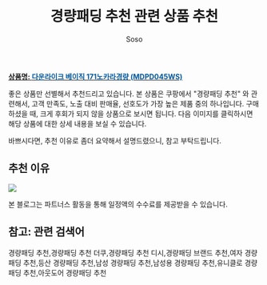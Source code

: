 ﻿---
layout: post
title:  "경량패딩 추천 관련 상품 추천"
author: Soso
categories: [ 디저털/가전 ]
tags: [경량패딩 추천,경량패딩 추천 더쿠,경량패딩 추천 디시,경량패딩 브랜드 추천,여자 경량패딩 추천,등산 경량패딩 추천,남성 경량패딩 추천,남성용 경량패딩 추천,유니클로 경량패딩 추천,아웃도어 경량패딩 추천]
image: https://ads-partners.coupang.com/image1/iM9YpEYzdBGtDY_viMHPiDddCxS8LKMmVKO3-cbu0DMafS6q4ZwbATl6Sg3Yezn9lq0KNp93eoLaL-RxIrRRYIaB6cwJqokAcfRgKMdAaSX0E7cQSv16Zwaoe1V-NM35lh0coW0k5EAvuGsz7hWRcQjCmNmNNgYsbNbi0iP_qb6jho0rFVtPsdYAuAPnBimxMpf3uhkXMN2bmm_luG6s26SDE3G0OjABsxwde6u1AggPYaMLQf6OYFk1b5-XEKgtDnjicg-ZNc_ZuQTCgkOBEuYFnXBxSXnzWzvZb6-Bow== 
description: "쿠팡에서 경량패딩 추천 관련 상품으로 가장 고객 선호도가 높은 제품 중 하나입니다."
---

<a href="https://link.coupang.com/re/AFFSDP?lptag=AF5673682&pageKey=6111174148&itemId=11518740238&vendorItemId=78793870559&traceid=V0-153-6566df091090319f&requestid=20231116175000797149961248&token=31850C%7CMIXED"><b>상품명: <font color='#01579B'>다운라이크 베이직 171노카라경량 (MDPD045WS)</font></b></a>

좋은 상품만 선별해서 추천드리고 있습니다.
본 상품은 쿠팡에서 "경량패딩 추천" 와 관련해서, 고객 만족도, 노출 대비 판매율, 선호도가 가장 높은 제품 중의 하나입니다.
구매하셨을 때, 크게 후회가 되지 않을 상품으로 보시면 됩니다. 
다음 이미지를 클릭하시면 해당 상품에 대한 상세 내용을 보실 수 있습니다.

바쁘시다면, 추천 이유로 좀더 요약해서 설명드렸으니, 참고 부탁드립니다.

## 추천 이유 

<a href="https://link.coupang.com/re/AFFSDP?lptag=AF5673682&pageKey=6111174148&itemId=11518740238&vendorItemId=78793870559&traceid=V0-153-6566df091090319f&requestid=20231116175000797149961248&token=31850C%7CMIXED"><img src="https://thumbnail8.coupangcdn.com/thumbnails/remote/q89/image/vendor_inventory/6e71/abcb74e6a0aa6678bf9fe78e86c45b60a100daa3bd8f18a89c5277114b52.jpg"></a> 

본 블로그는 파트너스 활동을 통해 일정액의 수수료를 제공받을 수 있습니다.

## 참고: 관련 검색어    
경량패딩 추천,경량패딩 추천 더쿠,경량패딩 추천 디시,경량패딩 브랜드 추천,여자 경량패딩 추천,등산 경량패딩 추천,남성 경량패딩 추천,남성용 경량패딩 추천,유니클로 경량패딩 추천,아웃도어 경량패딩 추천